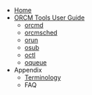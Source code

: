 * [Home](Home)
* [ORCM Tools User Guide](3-ORCM-Tools-User-Guide)
    * [orcmd](3.1-orcmd)
    * [orcmsched](3.2-orcmsched)
    * [orun](3.3-orun)
    * [osub](3.4-osub)
    * [octl](3.5-octl)
    * [oqueue](3.6-oqueue)
* Appendix
    * [Terminology](A-Terminology.md)
    * FAQ
